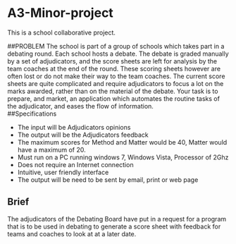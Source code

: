 A3-Minor-project
================
This is a school collaborative project.

##PROBLEM
The school is part of a group of schools which takes part in a debating round.  Each school hosts a debate.  The debate is graded manually by a set of adjudicators, and the score sheets are left for analysis by the team coaches at the end of the round.  These scoring sheets however are often lost or do not make their way to the team coaches.  The current score sheets are quite complicated and require adjudicators to focus a lot on the marks awarded, rather than on the material of the debate.  Your task is to prepare, and market, an application which automates the routine tasks of the adjudicator, and eases the flow of information.   
##Specifications
  - The input will be Adjudicators opinions 
  - The output will be the Adjudicators feedback 
  - The maximum scores for Method and Matter would be 40, Matter would have a maximum    of 20.
  - Must run on a PC running windows 7,  Windows Vista, Processor of  2Ghz 
  - Does not require an Internet connection 
  - Intuitive, user friendly interface 
  - The output will be need to be sent by email, print or  web page 

## Brief
The adjudicators of the Debating Board have put in a request for a program that is to be used in debating to generate a score sheet with feedback for teams and coaches to look at at a later date.

